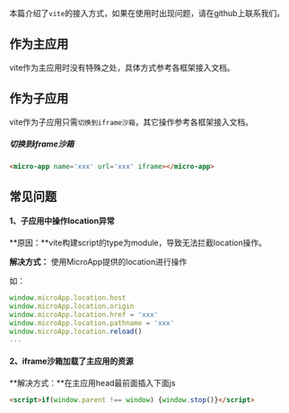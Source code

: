 本篇介绍了`vite`的接入方式，如果在使用时出现问题，请在github上联系我们。

## 作为主应用
vite作为主应用时没有特殊之处，具体方式参考各框架接入文档。

## 作为子应用
vite作为子应用只需`切换到iframe沙箱`，其它操作参考各框架接入文档。

##### 切换到iframe沙箱

```html
<micro-app name='xxx' url='xxx' iframe></micro-app>
```

## 常见问题

#### 1、子应用中操作location异常

**原因：**vite构建script的type为module，导致无法拦截location操作。

**解决方式：** 使用MicroApp提供的location进行操作

如：
```js
window.microApp.location.host
window.microApp.location.origin
window.microApp.location.href = 'xxx'
window.microApp.location.pathname = 'xxx'
window.microApp.location.reload()
...
```

#### 2、iframe沙箱加载了主应用的资源

**解决方式：**在主应用head最前面插入下面js
```html
<script>if(window.parent !== window) {window.stop()}</script>
```
